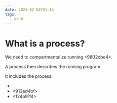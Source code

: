 ```yaml
---
date: 2021-02-04T01:16
tags: 
  - stub
---
```


# What is a process?

We need to compartmentalize running <9802cbe4>.

A process then describes the running program.

It includes the process:
- <b243e1eb>
- <913ed4bf>
- <124a91f4> 

